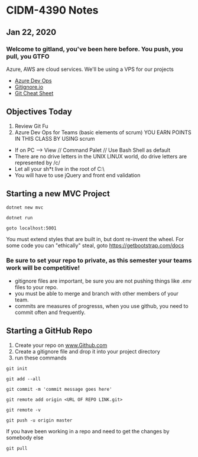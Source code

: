 # CIDM-4390 Notes

## Jan 22, 2020

### Welcome to gitland, you've been here before. You push, you pull, you GTFO

Azure, AWS are cloud services. We'll be using a VPS for our projects

* [Azure Dev Ops](https://azure.microsoft.com/en-us/services/devops/)
* [Gitignore.io](http://gitignore.io/)
* [Git Cheat Sheet](https://www.atlassian.com/git/tutorials/atlassian-git-cheatsheet)

## Objectives Today
1. Review Git Fu
2. Azure Dev Ops for Teams (basic elements of scrum) YOU EARN POINTS IN THIS CLASS BY USING scrum

- If on PC --> View // Command Palet // Use Bash Shell as default
- There are no drive letters in the UNIX LINUX world, do drive letters are represented by /c/
- Let all your sh*t live in the root of C:\
- You will have to use jQuery and front end validation

## Starting a new MVC Project
```
dotnet new mvc
```
```
dotnet run
```
```
goto localhost:5001
```
You must extend styles that are built in, but dont re-invent the wheel.
For some code you can "ethically" steal, goto https://getbootstrap.com/docs

### Be sure to set your repo to private, as this semester your teams work will be competitive!

- gitignore files are important, be sure you are not pushing things like .env files to your repo.
- you must be able to merge and branch with other members of your team.
- commits are measures of progresss, when you use github, you need to commit often and frequently.

## Starting a GitHub Repo
1. Create your repo on www.Github.com
2. Create a gitignore file and drop it into your project directory
3. run these commands
```
git init
```
```
git add --all
```
```
git commit -m 'commit message goes here'
```
```
git remote add origin <URL OF REPO LINK.git>
```
```
git remote -v
```
```
git push -u origin master
```
If you have been working in a repo and need to get the changes by somebody else
```
git pull
```

